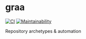 # graa

[![CI](https://github.com/meyfa/graa/actions/workflows/main.yml/badge.svg)](https://github.com/meyfa/graa/actions/workflows/main.yml)
[![Maintainability](https://api.codeclimate.com/v1/badges/4576dcc138c60e6c6cbb/maintainability)](https://codeclimate.com/github/meyfa/graa/maintainability)

Repository archetypes &amp; automation
